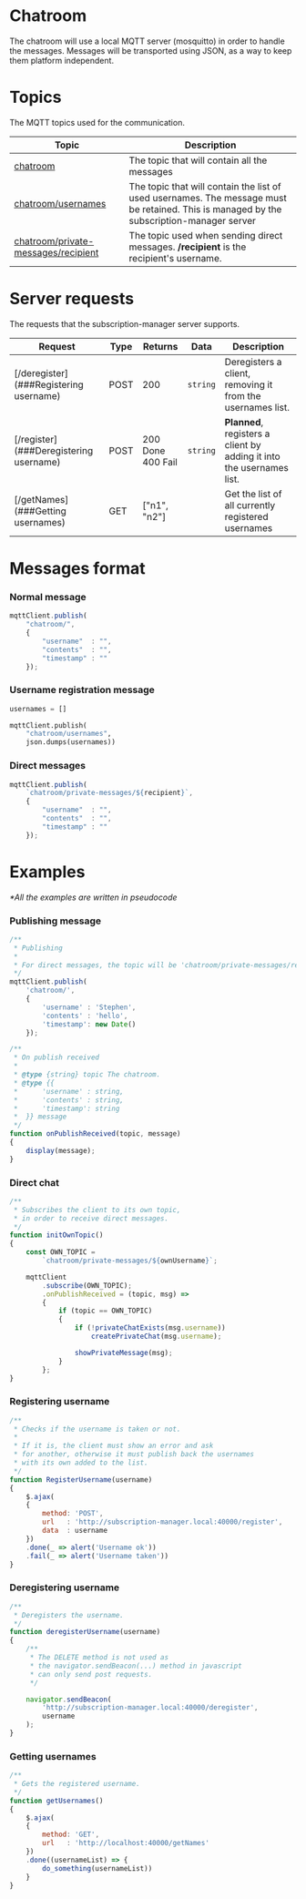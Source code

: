 # Chatroom

The chatroom will use a local MQTT server (mosquitto) in order to handle the messages.
Messages will be transported using JSON, as a way to keep them platform independent.

# Topics

The MQTT topics used for the communication.

| Topic | Description |
| ----- | ----------- |
| [chatroom](###Normal-message) | The topic that will contain all the messages |
| [chatroom/usernames](###Username-registration-message) | The topic that will contain the list of used usernames. The message must be retained. This is managed by the subscription-manager server |
| [chatroom/private-messages/recipient](###Direct-messages) | The topic used when sending direct messages. **/recipient** is the recipient's username. |

# Server requests

The requests that the subscription-manager server supports.

| Request | Type | Returns | Data | Description |
| ------- | ---- | ------- | ---- | ----------- |
| [/deregister](###Registering username) | POST | 200 | `string` | Deregisters a client, removing it from the usernames list. |
| [/register](###Deregistering username) | POST | 200 Done <br> 400 Fail | `string` | **Planned**, registers a client by adding it into the usernames list. |
| [/getNames](###Getting usernames) | GET | \["n1", "n2"] |  | Get the list of all currently registered usernames |

# Messages format

### Normal message 
```js
mqttClient.publish(
    "chatroom/",
    {
        "username"  : "",
        "contents"  : "",
        "timestamp" : ""
    });
```

### Username registration message 
```python
usernames = []

mqttClient.publish(
    "chatroom/usernames",
    json.dumps(usernames))
```


### Direct messages
```js
mqttClient.publish(
    `chatroom/private-messages/${recipient}`,
    {
        "username"  : "", 
        "contents"  : "",
        "timestamp" : ""
    });
```


# Examples

_*All the examples are written in pseudocode_

### Publishing message

```js
/**
 * Publishing
 * 
 * For direct messages, the topic will be 'chatroom/private-messages/recipient'.
 */ 
mqttClient.publish(
    'chatroom/',
    {
        'username' : 'Stephen',
        'contents' : 'hello',
        'timestamp': new Date()
    });

/**
 * On publish received
 *
 * @type {string} topic The chatroom.
 * @type {{
 *      'username' : string,
 *      'contents' : string,
 *      'timestamp': string
 *  }} message
 */
function onPublishReceived(topic, message)
{
    display(message);
}
``` 

### Direct chat
```js
/**
 * Subscribes the client to its own topic,
 * in order to receive direct messages.
 */
function initOwnTopic()
{
    const OWN_TOPIC = 
        `chatroom/private-messages/${ownUsername}`;

    mqttClient
        .subscribe(OWN_TOPIC);
        .onPublishReceived = (topic, msg) =>
        {
            if (topic == OWN_TOPIC)
            {
                if (!privateChatExists(msg.username))
                    createPrivateChat(msg.username);

                showPrivateMessage(msg);
            }
        };
}
```

### Registering username

```js
/**
 * Checks if the username is taken or not.
 *
 * If it is, the client must show an error and ask
 * for another, otherwise it must publish back the usernames
 * with its own added to the list.
 */
function RegisterUsername(username)
{
    $.ajax(
    {
        method: 'POST',
        url   : 'http://subscription-manager.local:40000/register',
        data  : username
    })
    .done(_ => alert('Username ok'))
    .fail(_ => alert('Username taken'))
}
```

### Deregistering username

```js
/**
 * Deregisters the username.
 */
function deregisterUsername(username)
{
    /**
     * The DELETE method is not used as
     * the navigator.sendBeacon(...) method in javascript
     * can only send post requests.
     */ 

    navigator.sendBeacon(
        'http://subscription-manager.local:40000/deregister',
        username
    );
}
```

### Getting usernames

```js
/**
 * Gets the registered username.
 */
function getUsernames()
{
    $.ajax(
    {
        method: 'GET',
        url   : 'http://localhost:40000/getNames'
    })
    .done((usernameList) => {
        do_something(usernameList))
    }
}
